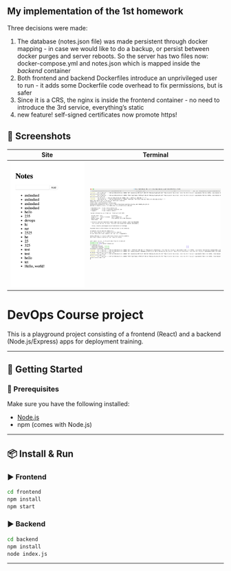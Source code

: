 ## My implementation of the 1st homework

Three decisions were made:

1) The database (notes.json file) was made persistent through docker mapping - in case we would like to do a backup, or persist between docker purges and server reboots. So the server has two files now: docker-compose.yml and notes.json which is mapped inside the *backend* container
2) Both frontend and backend Dockerfiles introduce an unprivileged user to run - it adds some Dockerfile code overhead to fix permissions, but is safer
3) Since it is a CRS, the nginx is inside the frontend container - no need to introduce the 3rd service, everything’s static
4) new feature! self-signed certificates now promote https!


## 📸 Screenshots

| Site | Terminal |
|:--------:|:-------:|
| ![App Screenshot](./img/1.png) | ![Terminal Screenshot](./img/2.png) |

# DevOps Course project

This is a playground project consisting of a frontend (React) and a backend (Node.js/Express) apps for deployment training.

---

## 🚀 Getting Started

### 🔧 Prerequisites

Make sure you have the following installed:

- [Node.js](https://nodejs.org/)
- npm (comes with Node.js)

---

## 📦 Install & Run

### ▶️ Frontend
```bash
cd frontend
npm install
npm start
```
### ▶️ Backend
```bash
cd backend
npm install
node index.js
```
---
